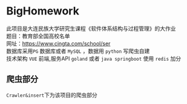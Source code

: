 # BigHomework
此项目是大连民族大学研究生课程《软件体系结构与过程管理》的大作业  
题目：教育部全国高校名单  
网址：https://www.cingta.com/school/ser  
数据库采用`PG` 数据库或者 `MySQL` ，数据用 `python` 写爬虫自建  
技术架构 `VUE` 前端,服务API `goland` 或者 `java springboot` 使用 `redis` 加分

## 爬虫部分
`Crawler&insert`下为该项目的爬虫部分